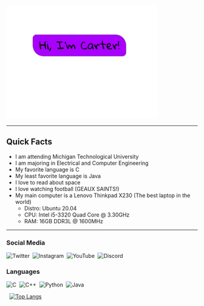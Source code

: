 <img src="images/hiimcarter.png" alt="hiimcarter" width="400"/>

---

## Quick Facts

  * I am attending Michigan Technological University
  * I am majoring in Electrical and Computer Engineering
  * My favorite language is C
  * My least favorite language is Java
  * I love to read about space
  * I love watching football (GEAUX SAINTS!)
  * My main computer is a Lenovo Thinkpad X230 (The best laptop in the world)
    * Distro:   Ubuntu 20.04
    * CPU:      Intel i5-3320 Quad Core @ 3.30GHz
    * RAM:      16GB DDR3L @ 1600MHz
---

### Social Media
![Twitter](https://img.shields.io/badge/@CarterDugan-%23AA00FF.svg?style=for-the-badge&logo=Twitter&logoColor=white)&nbsp;
![Instagram](https://img.shields.io/badge/@the1and.only_carter-%23AA00FF.svg?style=for-the-badge&logo=Instagram&logoColor=white)&nbsp;
![YouTube](https://img.shields.io/badge/Builder_Of_Things-%23AA00FF.svg?style=for-the-badge&logo=YouTube&logoColor=white)&nbsp;
![Discord](https://img.shields.io/badge/gargantua#9307-%23AA00FF.svg?style=for-the-badge&logo=Discord&logoColor=white)&nbsp;

### Languages
![C](https://img.shields.io/badge/C-%23AA00FF.svg?style=for-the-badge&logo=c&logoColor=white)&nbsp;
![C++](https://img.shields.io/badge/C++-%23AA00FF.svg?style=for-the-badge&logo=c%2B%2B&logoColor=white)&nbsp;
![Python](https://img.shields.io/badge/python-AA00FF?style=for-the-badge&logo=python&logoColor=white)&nbsp;
![Java](https://img.shields.io/badge/java-%23AA00FF.svg?style=for-the-badge&logo=java&logoColor=white)&nbsp;

<img title="" src="https://github-readme-stats.vercel.app/api?username=CarterDugan&show_icons=true&hide_border=true&&count_private=true&include_all_commits=true" alt="" height="">&nbsp;
[![Top Langs](https://github-readme-stats.vercel.app/api/top-langs/?username=carterdugan)](https://github.com/carterdugan/github-readme-stats)

